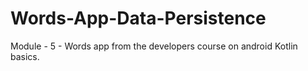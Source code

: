 # Words-App-Data-Persistence
Module - 5 - Words app from the developers course on android Kotlin basics.

